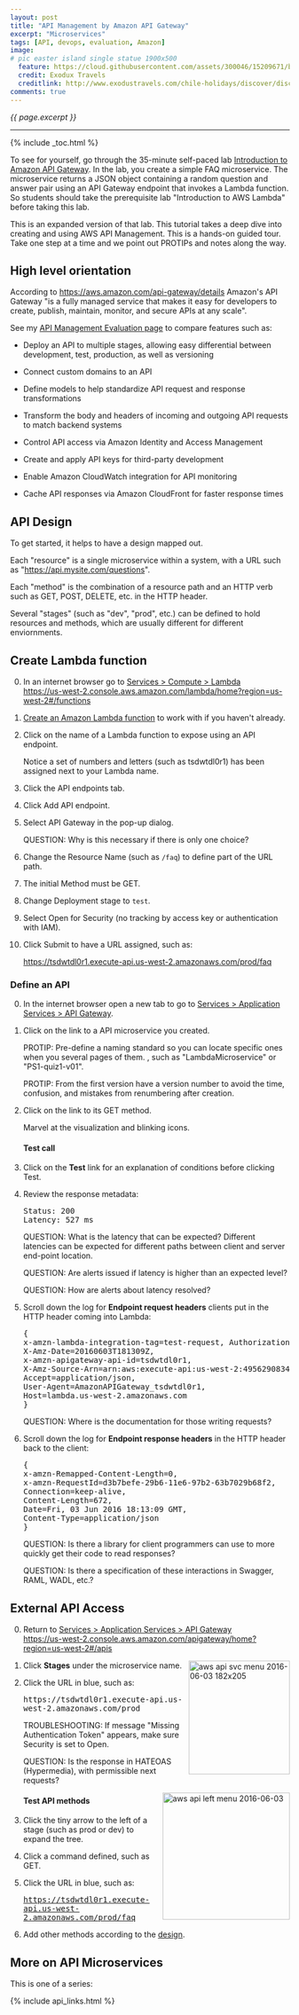 ```yaml
---
layout: post
title: "API Management by Amazon API Gateway"
excerpt: "Microservices"
tags: [API, devops, evaluation, Amazon]
image:
# pic easter island single statue 1900x500
  feature: https://cloud.githubusercontent.com/assets/300046/15209671/b796b60c-17ef-11e6-8561-07a7b012ebb8.jpg
  credit: Exodux Travels
  creditlink: http://www.exodustravels.com/chile-holidays/discover/discover-chile/aae-84441#gallery
comments: true
---
```

<i>{{ page.excerpt }}</i>
<hr />

{% include _toc.html %}

To see for yourself, go through the 35-minute self-paced lab <a target="_blank" href="https://qwiklabs.com/focuses/preview/2380">
Introduction to Amazon API Gateway</a>.
In the lab, you create a simple FAQ microservice. The microservice returns a JSON object containing a random question and answer pair using an API Gateway endpoint that invokes a Lambda function. So students should take the prerequisite lab "Introduction to AWS Lambda" before taking this lab.

This is an expanded version of that lab. 
This tutorial takes a deep dive into creating and using AWS API Management.
This is a hands-on guided tour. Take one step at a time and we point out PROTIPs and notes along the way.

## High level orientation #

According to <a target="_blank" href="https://aws.amazon.com/api-gateway/details/">
https://aws.amazon.com/api-gateway/details</a>
Amazon's API Gateway "is a fully managed service that makes it easy for developers to create, publish, maintain, monitor, and secure APIs at any scale".

See my [API Management Evaluation page](/api-management-evaluation/) to compare features such as:

* Deploy an API to multiple stages, allowing easy differential between development, test, production, as well as versioning
* Connect custom domains to an API

* Define models to help standardize API request and response transformations
* Transform the body and headers of incoming and outgoing API requests to match backend systems

* Control API access via Amazon Identity and Access Management
* Create and apply API keys for third-party development
* Enable Amazon CloudWatch integration for API monitoring
* Cache API responses via Amazon CloudFront for faster response times

<a name="APIDesign"></a>

## API Design #

To get started, it helps to have a design mapped out.

Each "resource" is a single microservice within a system, with a URL such as "https://api.mysite.com/questions".

Each "method" is the combination of a resource path and an HTTP verb such as GET, POST, DELETE, etc. in the HTTP header.

Several "stages" (such as "dev", "prod", etc.) can be defined to hold resources and methods, 
which are usually different for different enviornments.

<a name="CreateLambda"></a>

## Create Lambda function #

0. In an internet browser go to <a target="_blank" href="https://us-west-2.console.aws.amazon.com/lambda/home?region=us-west-2#/functions">
   Services > Compute > Lambda<br />
   https://us-west-2.console.aws.amazon.com/lambda/home?region=us-west-2#/functions</a>

0. [Create an Amazon Lambda function](/aws-lambda/) to work with if you haven't already.
0. Click on the name of a Lambda function to expose using an API endpoint.

   Notice a set of numbers and letters (such as tsdwtdl0r1) has been assigned next to your Lambda name.

0. Click the API endpoints tab.
0. Click Add API endpoint.
0. Select API Gateway in the pop-up dialog.

   QUESTION: Why is this necessary if there is only one choice?

0. Change the Resource Name (such as `/faq`) to define part of the URL path.
0. The initial Method must be GET.
0. Change Deployment stage to `test`.
0. Select Open for Security (no tracking by access key or authentication with IAM).
0. Click Submit to have a URL assigned, such as:

   https://tsdwtdl0r1.execute-api.us-west-2.amazonaws.com/prod/faq

### Define an API #

0. In the internet browser open a new tab
   to go to <a target="_blank" href="https://us-west-2.console.aws.amazon.com/apigateway/home?region=us-west-2#/apis">
   Services > Application Services > API Gateway</a>.

0. Click on the link to a API microservice you created.

   PROTIP: Pre-define a naming standard so you can locate specific ones when you several pages of them.
   , such as "LambdaMicroservice" or "PS1-quiz1-v01".

   PROTIP: From the first version have a version number to avoid the time, confusion, and mistakes from renumbering after creation.

0. Click on the link to its GET method.

   Marvel at the visualization and blinking icons.

   #### Test call #

0. Click on the <strong>Test</strong> link for an explanation of conditions before clicking Test.

0. Review the response metadata:

   <pre>
   Status: 200
   Latency: 527 ms
   </pre>

   QUESTION: What is the latency that can be expected? 
   Different latencies can be expected for different paths between client and server end-point location.

   QUESTION: Are alerts issued if latency is higher than an expected level?

   QUESTION: How are alerts about latency resolved?

0. Scroll down the log for <strong>Endpoint request headers</strong> clients put in the HTTP header coming into Lambda:

   <pre>
   {
   x-amzn-lambda-integration-tag=test-request, Authorization=*...*8e4876, 
   X-Amz-Date=20160603T181309Z, 
   x-amzn-apigateway-api-id=tsdwtdl0r1, 
   X-Amz-Source-Arn=arn:aws:execute-api:us-west-2:495629083449:tsdwtdl0r1/null/GET/faq, 
   Accept=application/json, 
   User-Agent=AmazonAPIGateway_tsdwtdl0r1, 
   Host=lambda.us-west-2.amazonaws.com
   }
   </pre>

   QUESTION: Where is the documentation for those writing requests?

0. Scroll down the log for <strong>Endpoint response headers</strong> in the HTTP header back to the client:

   <pre>
   {
   x-amzn-Remapped-Content-Length=0, 
   x-amzn-RequestId=d3b7befe-29b6-11e6-97b2-63b7029b68f2, 
   Connection=keep-alive, 
   Content-Length=672, 
   Date=Fri, 03 Jun 2016 18:13:09 GMT, 
   Content-Type=application/json
   }
   </pre>

   QUESTION: Is there a library for client programmers can use to more quickly get their code to read responses?

   QUESTION: Is there a specification of these interactions in Swagger, RAML, WADL, etc.?

## External API Access #

0. Return to <a target="_blank" href="https://us-west-2.console.aws.amazon.com/apigateway/home?region=us-west-2#/apis">
   Services > Application Services > API Gateway<br />
   https://us-west-2.console.aws.amazon.com/apigateway/home?region=us-west-2#/apis</a>

   <img align="right" alt="aws api svc menu 2016-06-03 182x205" width="182" height="205" src="https://cloud.githubusercontent.com/assets/300046/15794925/ead0105e-29ab-11e6-81c1-639888a0c7cc.jpg">

0. Click <strong>Stages</strong> under the microservice name.

0. Click the URL in blue, such as:

   <tt>
   https://tsdwtdl0r1.execute-api.us-west-2.amazonaws.com/prod
   </tt>

   TROUBLESHOOTING: If message "Missing Authentication Token" appears, 
   make sure Security is set to Open.

   QUESTION: Is the response in HATEOAS (Hypermedia), with permissible next requests?

   <img align="right" width="229" alt="aws api left menu 2016-06-03" src="https://cloud.githubusercontent.com/assets/300046/15795551/e26f1b54-29af-11e6-92e4-d497aa787b86.png">

   #### Test API methods #

0. Click the tiny arrow to the left of a stage (such as prod or dev) to expand the tree.

0. Click a command defined, such as GET.

0. Click the URL in blue, such as:

   <tt>https://tsdwtdl0r1.execute-api.us-west-2.amazonaws.com/prod/faq</tt>

0. Add other methods according to the <a href="#APIDesign">design</a>.


## More on API Microservices #

This is one of a series:

{% include api_links.html %}
